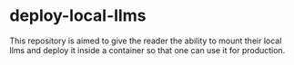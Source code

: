 # deploy-local-llms
This repository is aimed to give the reader the ability to mount their local llms and deploy it inside a container so that one can use it for production.
